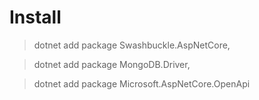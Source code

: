 # Install 
> dotnet add package Swashbuckle.AspNetCore,

> dotnet add package MongoDB.Driver,

>  dotnet add package Microsoft.AspNetCore.OpenApi


